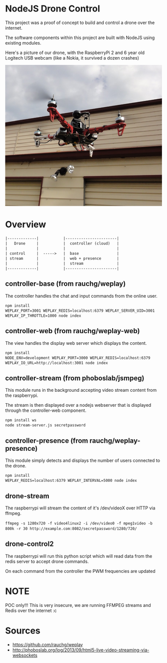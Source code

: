 # NodeJS Drone Control

This project was a proof of concept to build and control a drone over the internet.

The software components within this project are built with NodeJS using existing modules.

Here's a picture of our drone, with the RaspberryPi 2 and 6 year old Logitech USB webcam
(like a Nokia, it survived a dozen crashes)

![Drone](/action.png)

# Overview

```
|-------------|           |-----------------------|
|   Drone     |           |  controller (cloud)   |
|             |           |                       |
| control     |  ----->   |  base                 |
| stream      |           |  web + presence       |
|             |           |  stream               |
|-------------|           |-----------------------|
```

## controller-base (from rauchg/weplay)

The controller handles the chat and input commands from the online user.

```
npm install
WEPLAY_PORT=3001 WEPLAY_REDIS=localhost:6379 WEPLAY_SERVER_UID=3001 WEPLAY_IP_THROTTLE=1000 node index
```

## controller-web (from rauchg/weplay-web)

The view handles the display web server which displays the content.

```
npm install
NODE_ENV=development WEPLAY_PORT=3000 WEPLAY_REDIS=localhost:6379 WEPLAY_IO_URL=http://localhost:3001 node index
```

## controller-stream (from phoboslab/jsmpeg)

This module runs in the background accepting video stream content from the raspberrypi.

The stream is then displayed over a nodejs webserver that is displayed through the controller-web component.

```
npm install ws
node stream-server.js secretpassword
```

## controller-presence (from rauchg/weplay-presence)

This module simply detects and displays the number of users connected to the drone.

```
npm install
WEPLAY_REDIS=localhost:6379 WEPLAY_INTERVAL=5000 node index
```

## drone-stream

The raspberrypi will stream the content of it's /dev/videoX over HTTP via ffmpeg.

`ffmpeg -s 1280x720 -f video4linux2 -i /dev/video0 -f mpeg1video -b 800k -r 30 http://example.com:8082/secretpassword/1280/720/`

## drone-control2

The raspberrypi will run this python script which will read data from the redis server to accept drone commands.

On each command from the controller the PWM frequencies are updated


# NOTE

POC only!!! This is very insecure, we are running FFMPEG streams and Redis over the internet :c

# Sources

- https://github.com/rauchg/weplay
- http://phoboslab.org/log/2013/09/html5-live-video-streaming-via-websockets
